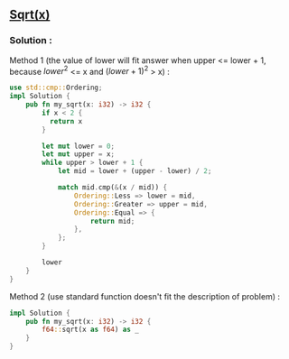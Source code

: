 ## [Sqrt(x)](https://leetcode.com/problems/sqrtx)

### Solution :

Method 1 (the value of lower will fit answer when upper <= lower + 1, because $lower^2$ <= x and $(lower + 1)^2$ > x) :
```rust
use std::cmp::Ordering;
impl Solution {
    pub fn my_sqrt(x: i32) -> i32 {
        if x < 2 {
          return x
        }

        let mut lower = 0;
        let mut upper = x;
        while upper > lower + 1 {
            let mid = lower + (upper - lower) / 2;

            match mid.cmp(&(x / mid)) {
                Ordering::Less => lower = mid,
                Ordering::Greater => upper = mid,
                Ordering::Equal => {
                    return mid;
                },
            };
        }

        lower
    }
}
```

Method 2  (use standard function doesn't fit the description of problem) :
```rust
impl Solution {
    pub fn my_sqrt(x: i32) -> i32 {
        f64::sqrt(x as f64) as _
    }
}
```
